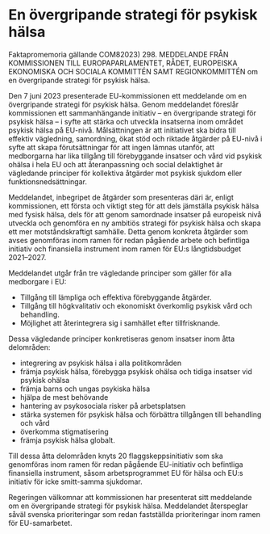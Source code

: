 # En övergripande strategi för psykisk hälsa

Faktapromemoria gällande COM82023) 298. MEDDELANDE FRÅN KOMMISSIONEN TILL
EUROPAPARLAMENTET, RÅDET, EUROPEISKA EKONOMISKA OCH SOCIALA KOMMITTÉN SAMT REGIONKOMMITTÉN om en övergripande strategi för psykisk hälsa.

Den 7 juni 2023 presenterade EU-kommissionen ett meddelande om en
övergripande strategi för psykisk hälsa. Genom meddelandet föreslår
kommissionen ett sammanhängande initiativ – en övergripande strategi för
psykisk hälsa – i syfte att stärka och utveckla insatserna inom området
psykisk hälsa på EU-nivå. Målsättningen är att initiativet ska bidra till
effektiv vägledning, samordning, ökat stöd och riktade åtgärder på EU-nivå i
syfte att skapa förutsättningar för att ingen lämnas utanför, att medborgarna har lika tillgång till förebyggande insatser och vård vid psykisk ohälsa i hela EU och att återanpassning och social delaktighet är vägledande principer för kollektiva åtgärder mot psykisk sjukdom eller funktionsnedsättningar.

Meddelandet, inbegripet de åtgärder som presenteras däri är, enligt
kommissionen, ett första och viktigt steg för att dels jämställa psykisk hälsa
med fysisk hälsa, dels för att genom samordnade insatser på europeisk nivå
utveckla och genomföra en ny ambitiös strategi för psykisk hälsa och skapa
ett mer motståndskraftigt samhälle. Detta genom konkreta åtgärder som
avses genomföras inom ramen för redan pågående arbete och befintliga
initiativ och finansiella instrument inom ramen för EU:s långtidsbudget
2021–2027.

Meddelandet utgår från tre vägledande principer som gäller för alla
medborgare i EU:

* Tillgång till lämpliga och effektiva förebyggande åtgärder.
* Tillgång till högkvalitativ och ekonomiskt överkomlig psykisk vård och behandling.
* Möjlighet att återintegrera sig i samhället efter tillfrisknande.

Dessa vägledande principer konkretiseras genom insatser inom åtta delområden:

* integrering av psykisk hälsa i alla politikområden
* främja psykisk hälsa, förebygga psykisk ohälsa och tidiga insatser vid psykisk ohälsa
* främja barns och ungas psykiska hälsa
* hjälpa de mest behövande
* hantering av psykosociala risker på arbetsplatsen
* stärka systemen för psykisk hälsa och förbättra tillgången till behandling och vård
* överkomma stigmatisering
* främja psykisk hälsa globalt.

Till dessa åtta delområden knyts 20 flaggskeppsinitiativ som ska genomföras inom ramen för redan pågående EU-initiativ och befintliga finansiella instrument, såsom arbetsprogrammet EU för hälsa och EU:s initiativ för icke smitt-samma sjukdomar.

Regeringen välkomnar att kommissionen har presenterat sitt meddelande om en övergripande strategi för psykisk hälsa. Meddelandet återspeglar såväl svenska prioriteringar som redan fastställda prioriteringar inom ramen för EU-samarbetet.
